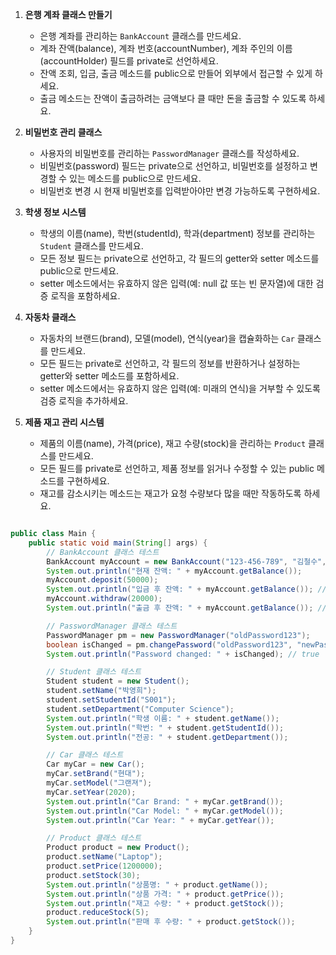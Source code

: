
1. **은행 계좌 클래스 만들기**
    - 은행 계좌를 관리하는 `BankAccount` 클래스를 만드세요.
    - 계좌 잔액(balance), 계좌 번호(accountNumber), 계좌 주인의 이름(accountHolder) 필드를 private로 선언하세요.
    - 잔액 조회, 입금, 출금 메소드를 public으로 만들어 외부에서 접근할 수 있게 하세요.
    - 출금 메소드는 잔액이 출금하려는 금액보다 클 때만 돈을 출금할 수 있도록 하세요.

2. **비밀번호 관리 클래스**
    - 사용자의 비밀번호를 관리하는 `PasswordManager` 클래스를 작성하세요.
    - 비밀번호(password) 필드는 private으로 선언하고, 비밀번호를 설정하고 변경할 수 있는 메소드를 public으로 만드세요.
    - 비밀번호 변경 시 현재 비밀번호를 입력받아야만 변경 가능하도록 구현하세요.

3. **학생 정보 시스템**
    - 학생의 이름(name), 학번(studentId), 학과(department) 정보를 관리하는 `Student` 클래스를 만드세요.
    - 모든 정보 필드는 private으로 선언하고, 각 필드의 getter와 setter 메소드를 public으로 만드세요.
    - setter 메소드에서는 유효하지 않은 입력(예: null 값 또는 빈 문자열)에 대한 검증 로직을 포함하세요.

4. **자동차 클래스**
    - 자동차의 브랜드(brand), 모델(model), 연식(year)을 캡슐화하는 `Car` 클래스를 만드세요.
    - 모든 필드는 private로 선언하고, 각 필드의 정보를 반환하거나 설정하는 getter와 setter 메소드를 포함하세요.
    - setter 메소드에서는 유효하지 않은 입력(예: 미래의 연식)을 거부할 수 있도록 검증 로직을 추가하세요.

5. **제품 재고 관리 시스템**
    - 제품의 이름(name), 가격(price), 재고 수량(stock)을 관리하는 `Product` 클래스를 만드세요.
    - 모든 필드를 private로 선언하고, 제품 정보를 읽거나 수정할 수 있는 public 메소드를 구현하세요.
    - 재고를 감소시키는 메소드는 재고가 요청 수량보다 많을 때만 작동하도록 하세요.

```java

public class Main {
    public static void main(String[] args) {
        // BankAccount 클래스 테스트
        BankAccount myAccount = new BankAccount("123-456-789", "김철수", 10000);
        System.out.println("현재 잔액: " + myAccount.getBalance());
        myAccount.deposit(50000);
        System.out.println("입금 후 잔액: " + myAccount.getBalance()); // 60000 출력
        myAccount.withdraw(20000);
        System.out.println("출금 후 잔액: " + myAccount.getBalance()); // 40000 출력

        // PasswordManager 클래스 테스트
        PasswordManager pm = new PasswordManager("oldPassword123");
        boolean isChanged = pm.changePassword("oldPassword123", "newPassword123");
        System.out.println("Password changed: " + isChanged); // true

        // Student 클래스 테스트
        Student student = new Student();
        student.setName("박영희");
        student.setStudentId("S001");
        student.setDepartment("Computer Science");
        System.out.println("학생 이름: " + student.getName());
        System.out.println("학번: " + student.getStudentId());
        System.out.println("전공: " + student.getDepartment());

        // Car 클래스 테스트
        Car myCar = new Car();
        myCar.setBrand("현대");
        myCar.setModel("그랜져");
        myCar.setYear(2020);
        System.out.println("Car Brand: " + myCar.getBrand());
        System.out.println("Car Model: " + myCar.getModel());
        System.out.println("Car Year: " + myCar.getYear());

        // Product 클래스 테스트
        Product product = new Product();
        product.setName("Laptop");
        product.setPrice(1200000);
        product.setStock(30);
        System.out.println("상품명: " + product.getName());
        System.out.println("상품 가격: " + product.getPrice());
        System.out.println("재고 수량: " + product.getStock());
        product.reduceStock(5);
        System.out.println("판매 후 수량: " + product.getStock());
    }
}


```

